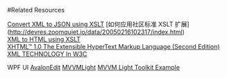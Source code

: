 ﻿#Related Resources

[Convert XML to JSON using XSLT](http://www.bjelic.net/2012/08/01/coding/convert-xml-to-json-using-xslt/) 
[如何应用社区标准 XSLT 扩展] (http://devres.zoomquiet.io/data/20050216102317/index.html)    
[XML to HTML using XSLT](http://www.codeproject.com/Articles/87621/Introduction-to-XML-and-XSLT-in-Csharp-NET)     
[XHTML™ 1.0 The Extensible HyperText Markup Language (Second Edition)](http://www.w3.org/TR/xhtml1/#guidelines)    
[XML TECHNOLOGY In W3C](http://www.w3.org/standards/xml/) 


WPF UI
[AvalonEdit](https://github.com/icsharpcode/AvalonEdit)
[MVVMLight](http://www.mvvmlight.net/)
[MVVM Light Toolkit Example](http://wpfapptutorial.com/mvvm-light-toolkit-example)         